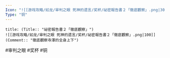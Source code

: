 ```yaml
---
Icon: "![[游戏攻略/如龙/审判之眼 死神的遗言/奖杯/祕密報告書２「徹底觀察」.png|30]]"
Type: "铜"
---
```

```ad-common-bronze-trophy
title: (Title:: "祕密報告書２「徹底觀察」")
![[游戏攻略/如龙/审判之眼 死神的遗言/奖杯/祕密報告書２「徹底觀察」.png|100]]
(Comment:: "徹底觀察寺澤的全身上下")
```

#审判之眼 #奖杯 #铜

